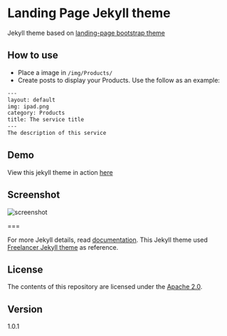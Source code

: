 # Landing Page Jekyll theme

Jekyll theme based on [landing-page bootstrap theme ](http://startbootstrap.com/templates/landing-page/)

## How to use
 - Place a image in `/img/Products/`
 - Create posts to display your Products. Use the follow as an example:

```txt
---
layout: default
img: ipad.png
category: Products
title: The service title
---
The description of this service
```

## Demo
View this jekyll theme in action [here](https://swcool.github.io/landing-page-theme)

## Screenshot
![screenshot](https://raw.githubusercontent.com/swcool/landing-page-theme/master/img/screenshot.png)

===

For more Jekyll details, read [documentation](http://jekyllrb.com/).
This Jekyll theme used [Freelancer Jekyll theme](https://github.com/jeromelachaud/freelancer-theme/) as reference.

## License
The contents of this repository are licensed under the [Apache
2.0](http://www.apache.org/licenses/LICENSE-2.0.html).

## Version
1.0.1
